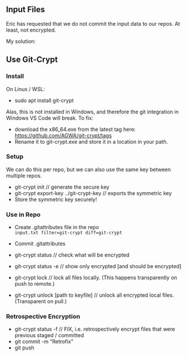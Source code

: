 ## Input Files

Eric has requested that we do not commit the input data to our repos.  At least, not encrypted.

My solution:

## Use Git-Crypt

### Install

On Linux / WSL:
- sudo apt install git-crypt

Alas, this is not installed in Windows, and therefore the git integration in Windows VS Code will break. To fix:
- download the x86_64.exe from the latest tag here: https://github.com/AGWA/git-crypt/tags
- Rename it to git-crypt.exe and store it in a location in your path.

### Setup

We can do this per repo, but we can also use the same key between multiple repos.

- git-crypt init // generate the secure key
- git-crypt export-key ../git-crypt-key // exports the symmetric key
- Store the symmetric key securely!

### Use in Repo

- Create .gitattributes file in the repo \
`input.txt filter=git-crypt diff=git-crypt`

- Commit .gitattributes

- git-crypt status // check what will be encrypted
- git-crypt status -e  // show only encrypted [and should be encrypted]

- git-crypt lock // lock all files locally. (This happens transparently on push to remote.)
- git-crypt unlock [path to keyfile] // unlock all encrypted local files. (Transparent on pull.)

### Retrospective Encryption

- git-crypt status -f  // FIX, i.e. retrospectively encrypt files that were previous staged / committed
- git commit -m "Retrofix"
- git push 
